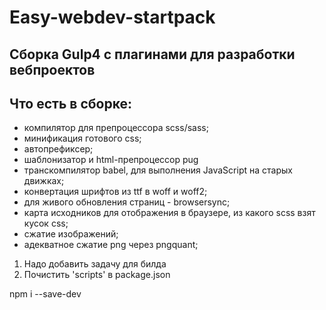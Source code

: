 # Easy-webdev-startpack

## Сборка Gulp4 с плагинами для разработки вебпроектов

## Что есть в сборке:

- компилятор для препроцессора scss/sass;
- минификация готового css;
- автопрефиксер;
- шаблонизатор и html-препроцессор pug
- транскомпилятор babel, для выполнения JavaScript на старых движках;
- конвертация шрифтов из ttf в woff и woff2;
- для живого обновления страниц - browsersync;
- карта исходников для отображения в браузере, из какого scss взят кусок css;
- сжатие изображений;
- адекватное сжатие png через pngquant;

1. Надо добавить задачу для билда
2. Почистить 'scripts'  в package.json

npm i --save-dev


